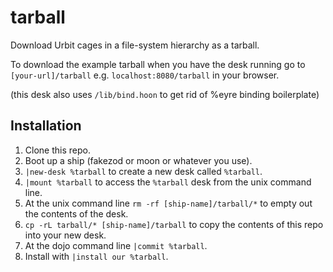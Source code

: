 # tarball

Download Urbit cages in a file-system hierarchy as a tarball.

To download the example tarball when you have the desk running go to `[your-url]/tarball` e.g. `localhost:8080/tarball` in your browser.

(this desk also uses `/lib/bind.hoon` to get rid of %eyre binding boilerplate)

## Installation
1. Clone this repo.
2. Boot up a ship (fakezod or moon or whatever you use).
3. `|new-desk %tarball` to create a new desk called `%tarball`.
4. `|mount %tarball` to access the `%tarball` desk from the unix command line.
5. At the unix command line `rm -rf [ship-name]/tarball/*` to empty out the contents of the desk.
6. `cp -rL tarball/* [ship-name]/tarball` to copy the contents of this repo into your new desk.
7. At the dojo command line `|commit %tarball`.
8. Install with `|install our %tarball`.
